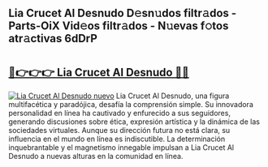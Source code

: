 ## Lia Crucet Al Desnudo D𝚎sn𝚞dos filtr𝚊dos - Parts-OiX Vid𝚎os filtr𝚊dos - N𝚞evas f𝚘tos atr𝚊ctivas 6dDrP

# <h2><a href="http://mb7rfrs.tromn.icu/?c=Lia+Crucet+Al+Desnudo">🔗👉👉👉 Lia Crucet Al Desnudo 🔗🔗</a></h2>

[![Lia Crucet Al Desnudo nuevo](https://i.imgur.com/pEAQMta.gif)](http://mb7rfrs.tromn.icu/?c=Lia+Crucet+Al+Desnudo)
Lia Crucet Al Desnudo, una figura multifacética y paradójica, desafía la comprensión simple. Su innovadora personalidad en línea ha cautivado y enfurecido a sus seguidores, generando discusiones sobre ética, expresión artística y la dinámica de las sociedades virtuales. Aunque su dirección futura no está clara, su influencia en el mundo en línea es indiscutible. La determinación inquebrantable y el magnetismo innegable impulsan a Lia Crucet Al Desnudo a nuevas alturas en la comunidad en línea.
